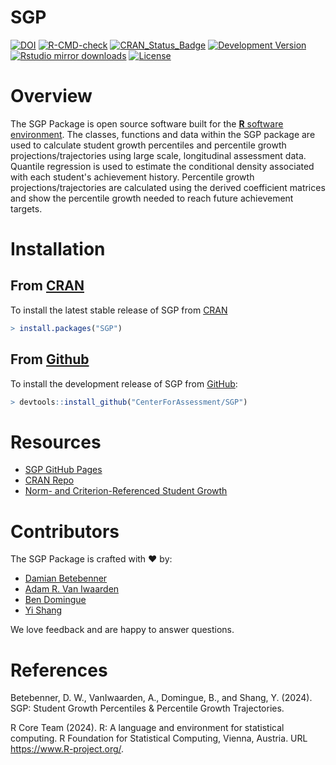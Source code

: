 SGP
===

[![DOI](https://zenodo.org/badge/DOI/10.5281/zenodo.6471237.svg)](https://doi.org/10.5281/zenodo.6471237)
[![R-CMD-check](https://github.com/CenterForAssessment/SGP/workflows/R-CMD-check/badge.svg)](https://github.com/CenterForAssessment/SGP/actions)
[![CRAN_Status_Badge](https://www.r-pkg.org/badges/version/SGP)](https://cran.r-project.org/package=SGP)
[![Development Version](https://img.shields.io/badge/devel-2.2--1.9991-brightgreen.svg)](https://github.com/CenterForAssessment/SGP)
[![Rstudio mirror downloads](https://cranlogs.r-pkg.org/badges/grand-total/SGP)](https://github.com/metacran/cranlogs.app)
[![License](https://img.shields.io/badge/license-GPL%203-brightgreen.svg?style=flat)](https://github.com/CenterForAssessment/SGP/blob/master/LICENSE.md)


# Overview

The SGP Package is open source software built for the [**R** software environment](https://www.r-project.org/). The classes, functions and data within the SGP package are used to calculate student growth percentiles and percentile growth projections/trajectories using large scale, longitudinal assessment data. Quantile regression is used to estimate the conditional density associated with each student's achievement history. Percentile growth projections/trajectories are calculated using the derived coefficient matrices and show the percentile growth needed to reach future achievement targets.


# Installation

## From [CRAN](https://CRAN.R-project.org/package=SGP)

To install the latest stable release of SGP from [CRAN](https://CRAN.R-project.org/package=SGP)

```R
> install.packages("SGP")
```

## From [Github](https://github.com/CenterForAssessment/SGP/)

To install the development release of SGP from [GitHub](https://github.com/CenterForAssessment/SGP/):

```R
> devtools::install_github("CenterForAssessment/SGP")
```


# Resources

* [SGP GitHub Pages](https://sgp.io)
* [CRAN Repo](https://CRAN.R-project.org/package=SGP)
* [Norm- and Criterion-Referenced Student Growth](https://github.com/CenterForAssessment/SGP_Resources/blob/master/articles/Betebenner_EMIP_2009.pdf)


# Contributors

The SGP Package is crafted with :heart: by:

* [Damian Betebenner](https://github.com/dbetebenner)
* [Adam R. Van Iwaarden](https://github.com/adamvi)
* [Ben Domingue](https://github.com/ben-domingue)
* [Yi Shang](https://github.com/shangyi)

We love feedback and are happy to answer questions.


# References

Betebenner, D. W., VanIwaarden, A., Domingue, B., and Shang, Y. (2024). SGP: Student Growth Percentiles & Percentile Growth Trajectories.

R Core Team (2024). R: A language and environment for statistical computing. R Foundation for Statistical Computing, Vienna, Austria. URL
https://www.R-project.org/.
